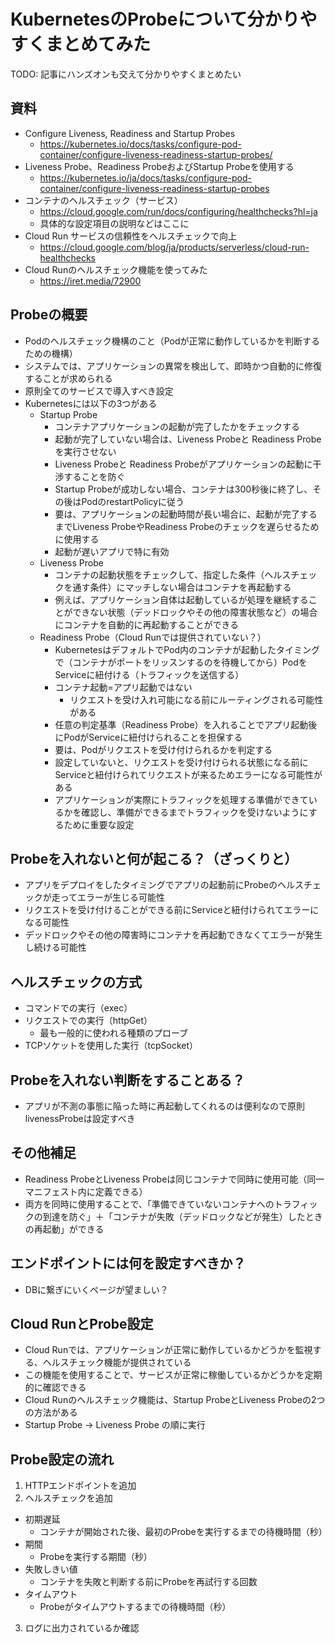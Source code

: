 # KubernetesのProbeについて分かりやすくまとめてみた

TODO: 記事にハンズオンも交えて分かりやすくまとめたい

## 資料
- Configure Liveness, Readiness and Startup Probes
	- https://kubernetes.io/docs/tasks/configure-pod-container/configure-liveness-readiness-startup-probes/
- Liveness Probe、Readiness ProbeおよびStartup Probeを使用する
	- https://kubernetes.io/ja/docs/tasks/configure-pod-container/configure-liveness-readiness-startup-probes
- コンテナのヘルスチェック（サービス）
	- https://cloud.google.com/run/docs/configuring/healthchecks?hl=ja
	- 具体的な設定項目の説明などはここに
- Cloud Run サービスの信頼性をヘルスチェックで向上
	- https://cloud.google.com/blog/ja/products/serverless/cloud-run-healthchecks
- Cloud Runのヘルスチェック機能を使ってみた
	- https://iret.media/72900

## Probeの概要
- Podのヘルスチェック機構のこと（Podが正常に動作しているかを判断するための機構）
- システムでは、アプリケーションの異常を検出して、即時かつ自動的に修復することが求められる
- 原則全てのサービスで導入すべき設定
- Kubernetesには以下の3つがある
	- Startup Probe
    	- コンテナアプリケーションの起動が完了したかをチェックする
    	- 起動が完了していない場合は、Liveness Probeと Readiness Probeを実行させない
    	- Liveness Probeと Readiness Probeがアプリケーションの起動に干渉することを防ぐ
		- Startup Probeが成功しない場合、コンテナは300秒後に終了し、その後はPodのrestartPolicyに従う
		- 要は、アプリケーションの起動時間が長い場合に、起動が完了するまでLiveness ProbeやReadiness Probeのチェックを遅らせるために使用する
		- 起動が遅いアプリで特に有効
	- Liveness Probe
    	- コンテナの起動状態をチェックして、指定した条件（ヘルスチェックを通す条件）にマッチしない場合はコンテナを再起動する
    	- 例えば、アプリケーション自体は起動しているが処理を継続することができない状態（デッドロックやその他の障害状態など）の場合にコンテナを自動的に再起動することができる
	- Readiness Probe（Cloud Runでは提供されていない？）
		- KubernetesはデフォルトでPod内のコンテナが起動したタイミングで（コンテナがポートをリッスンするのを待機してから）PodをServiceに紐付ける（トラフィックを送信する）
		- コンテナ起動=アプリ起動ではない
			- リクエストを受け入れ可能になる前にルーティングされる可能性がある
		- 任意の判定基準（Readiness Probe）を入れることでアプリ起動後にPodがServiceに紐付けられることを担保する
    	- 要は、Podがリクエストを受け付けられるかを判定する
    	- 設定していないと、リクエストを受け付けられる状態になる前にServiceと紐付けられてリクエストが来るためエラーになる可能性がある
		- アプリケーションが実際にトラフィックを処理する準備ができているかを確認し、準備ができるまでトラフィックを受けないようにするために重要な設定

## Probeを入れないと何が起こる？（ざっくりと）
- アプリをデプロイをしたタイミングでアプリの起動前にProbeのヘルスチェックが走ってエラーが生じる可能性
- リクエストを受け付けることができる前にServiceと紐付けられてエラーになる可能性
- デッドロックやその他の障害時にコンテナを再起動できなくてエラーが発生し続ける可能性

## ヘルスチェックの方式
- コマンドでの実行（exec）
- リクエストでの実行（httpGet）
	- 最も一般的に使われる種類のプローブ
- TCPソケットを使用した実行（tcpSocket）

## Probeを入れない判断をすることある？

- アプリが不測の事態に陥った時に再起動してくれるのは便利なので原則livenessProbeは設定すべき

## その他補足
- Readiness ProbeとLiveness Probeは同じコンテナで同時に使用可能（同一マニフェスト内に定義できる）
- 両方を同時に使用することで、「準備できていないコンテナへのトラフィックの到達を防ぐ」＋「コンテナが失敗（デッドロックなどが発生）したときの再起動」ができる

## エンドポイントには何を設定すべきか？

- DBに繋ぎにいくページが望ましい？

## Cloud RunとProbe設定

- Cloud Runでは、アプリケーションが正常に動作しているかどうかを監視する、ヘルスチェック機能が提供されている
- この機能を使用することで、サービスが正常に稼働しているかどうかを定期的に確認できる
- Cloud Runのヘルスチェック機能は、Startup ProbeとLiveness Probeの2つの方法がある
- Startup Probe -> Liveness Probe の順に実行

## Probe設定の流れ

1. HTTPエンドポイントを追加
2. ヘルスチェックを追加
- 初期遅延
	- コンテナが開始された後、最初のProbeを実行するまでの待機時間（秒）
- 期間
	- Probeを実行する期間（秒）
- 失敗しきい値
	- コンテナを失敗と判断する前にProbeを再試行する回数
- タイムアウト
	- Probeがタイムアウトするまでの待機時間（秒）	
3. ログに出力されているか確認
